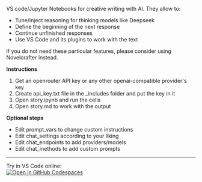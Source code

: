 VS code/Jupyter Notebooks for creative writing with AI. They allow to:
- Tune/inject reasoning for thinking models like Deepseek  
- Define the beginning of the next response  
- Continue unfinished responses  
- Use VS Code and its plugins to work with the text

If you do not need these particular features, please consider using Novelcrafter instead.  

**Instructions**
1. Get an openrouter API key or any other openai-compatible provider's key
2. Create api_key.txt file in the _includes folder and put the key in it  
3. Open story.ipynb and run the cells  
4. Open story.md to work with the output  

**Optional steps**
- Edit prompt_vars to change custom instructions  
- Edit chat_settings according to your liking  
- Edit chat_endpoints to add providers/models  
- Edit chat_methods to add custom prompts

---
Try in VS Code online:  
[![Open in GitHub Codespaces](https://github.com/codespaces/badge.svg)](https://github.com/codespaces/new?hide_repo_select=true&ref=main&repo=941547309&skip_quickstart=true)